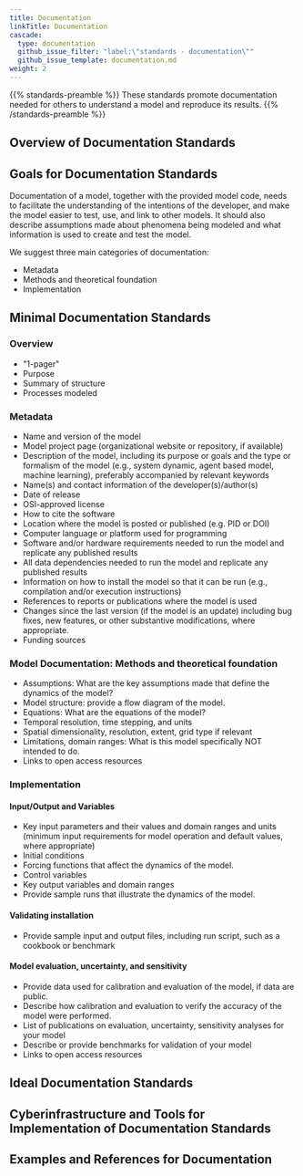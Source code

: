 ```yaml
---
title: Documentation
linkTitle: Documentation
cascade:
  type: documentation
  github_issue_filter: "label:\"standards - documentation\""
  github_issue_template: documentation.md
weight: 2
---
```


{{% standards-preamble %}}
These standards promote documentation needed for others to understand a model and reproduce its results.
{{% /standards-preamble %}}

## Overview of Documentation Standards

## Goals for Documentation Standards

Documentation of a model, together with the provided model code, needs to facilitate the understanding of the intentions of the developer, and make the model easier to test, use, and link to other models. It should also describe assumptions made about phenomena being modeled and what information is used to create and test the model.

We suggest three main categories of documentation:
- Metadata
- Methods and theoretical foundation
- Implementation

## Minimal Documentation Standards

### Overview
- "1-pager"
- Purpose
- Summary of structure
- Processes modeled

### Metadata
- Name and version of the model
- Model project page (organizational website or repository, if available)
- Description of the model, including its purpose or goals and the type or formalism of the model  (e.g., system dynamic, agent based model, machine learning), preferably accompanied by relevant keywords
- Name(s) and contact information of the developer(s)/author(s)
- Date of release
- OSI-approved license
- How to cite the software
- Location where the model is posted or published (e.g. PID or DOI)
- Computer language or platform used for programming
- Software and/or hardware requirements needed to run the model and replicate any published results
- All data dependencies needed to run the model and replicate any published results
- Information on how to install the model so that it can be run (e.g., compilation and/or execution instructions)
- References to reports or publications where the model is used
- Changes since the last version (if the model is an update) including bug fixes, new features, or other substantive modifications, where appropriate.
- Funding sources

### Model Documentation: Methods and theoretical foundation
- Assumptions: What are the key assumptions made that define the dynamics of the model?
- Model structure: provide a flow diagram of the model.
- Equations: What are the equations of the model?
- Temporal resolution, time stepping, and units 
- Spatial dimensionality, resolution, extent, grid type if relevant
- Limitations, domain ranges: What is this model specifically NOT intended to do.
- Links to open access resources

### Implementation 

#### Input/Output and Variables 
- Key input parameters and their values and domain ranges and units (minimum input requirements for model operation and default values, where appropriate) 
- Initial conditions  
- Forcing functions that affect the dynamics of the model.  
- Control variables  
- Key output variables and domain ranges
- Provide sample runs that illustrate the dynamics of the model.

#### Validating installation
- Provide sample input and output files, including run script, such as a cookbook or benchmark

#### Model evaluation, uncertainty, and sensitivity
- Provide data used for calibration and evaluation of the model, if data are public. 
- Describe how calibration and evaluation to verify the accuracy of the model were performed. 
- List of publications on evaluation, uncertainty, sensitivity analyses for your model
- Describe or provide benchmarks for validation of your model
- Links to open access resources

## Ideal Documentation Standards

## Cyberinfrastructure and Tools for Implementation of Documentation Standards

## Examples and References for Documentation



